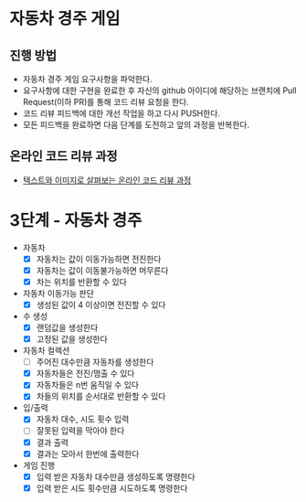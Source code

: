# 자동차 경주 게임
## 진행 방법
* 자동차 경주 게임 요구사항을 파악한다.
* 요구사항에 대한 구현을 완료한 후 자신의 github 아이디에 해당하는 브랜치에 Pull Request(이하 PR)를 통해 코드 리뷰 요청을 한다.
* 코드 리뷰 피드백에 대한 개선 작업을 하고 다시 PUSH한다.
* 모든 피드백을 완료하면 다음 단계를 도전하고 앞의 과정을 반복한다.

## 온라인 코드 리뷰 과정
* [텍스트와 이미지로 살펴보는 온라인 코드 리뷰 과정](https://github.com/next-step/nextstep-docs/tree/master/codereview)

# 3단계 - 자동차 경주
- 자동차
  - [x] 자동차는 값이 이동가능하면 전진한다
  - [x] 자동차는 값이 이동불가능하면 머무른다
  - [x] 차는 위치를 반환할 수 있다
- 자동차 이동가능 판단
  - [x] 생성된 값이 4 이상이면 전진할 수 있다
- 수 생성
  - [x] 랜덤값을 생성한다
  - [x] 고정된 값을 생성한다
- 자동차 컬렉션
  - [ ] 주어진 대수만큼 자동차를 생성한다
  - [x] 자동차들은 전진/멈출 수 있다
  - [x] 자동차들은 n번 움직일 수 있다
  - [x] 차들의 위치를 순서대로 반환할 수 있다
- 입/출력
  - [x] 자동차 대수, 시도 횟수 입력
  - [ ] 잘못된 입력을 막아야 한다
  - [x] 결과 출력
  - [x] 결과는 모아서 한번에 출력한다
- 게임 진행
  - [x] 입력 받은 자동차 대수만큼 생성하도록 명령한다
  - [x] 입력 받은 시도 횟수만큼 시도하도록 명령한다